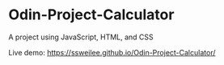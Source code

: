 # Odin-Project-Calculator
A project using JavaScript, HTML, and CSS

Live demo: https://ssweilee.github.io/Odin-Project-Calculator/
